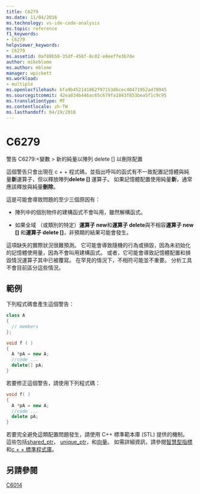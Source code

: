 ```yaml
---
title: C6279
ms.date: 11/04/2016
ms.technology: vs-ide-code-analysis
ms.topic: reference
f1_keywords:
- C6279
helpviewer_keywords:
- C6279
ms.assetid: 0af88b58-35df-456f-8c02-e8eeffe3b7de
author: mikeblome
ms.author: mblome
manager: wpickett
ms.workload:
- multiple
ms.openlocfilehash: bfa9b452141862f97153dbcec40471952ad78945
ms.sourcegitcommit: 42ea834b446ac65c679fa1043f853bea5f1c9c95
ms.translationtype: MT
ms.contentlocale: zh-TW
ms.lasthandoff: 04/19/2018
---
```

# <a name="c6279"></a>C6279
警告 C6279:\<變數 > 新的純量以陣列 delete [] 以刪除配置

 這個警告只會出現在 c + + 程式碼，並指出呼叫的函式有不一致配置記憶體與純量**新**運算子，但以釋放陣列**delete []** 運算子。 如果記憶體配置使用純量**新**，通常應該釋放與純量**刪除**。

 這是可能會導致問題的至少三個原因有：

-   陣列中的個別物件的建構函式不會叫用，雖然解構函式。

-   如果全域 （或類別的特定）**運算子 new**和**運算子 delete**與不相容**運算子 new []** 和**運算子 delete []**，非預期的結果可能會發生。

 這項缺失的實際狀況很難預測。 它可能會導致隨機的行為或損毀，因為未初始化的記憶體使用量，因為不會叫用建構函式。 或者，它可能會導致記憶體配置和損毀情況運算子其中已被覆寫。 在罕見的情況下，不相符可能並不重要。 分析工具不會目前區分這些情況。

## <a name="example"></a>範例
 下列程式碼會產生這個警告：

```cpp
class A
{
  // members
};

void f ( )
{
  A *pA = new A;
  //code ...
  delete[] pA;
}
```

 若要修正這個警告，請使用下列程式碼：

```cpp
void f( )
{
  A *pA = new A;
  //code ...
  delete pA;
}
```

 若要完全避免這類配置問題發生，請使用 C++ 標準範本庫 (STL) 提供的機制。 這些包括[shared_ptr](/cpp/standard-library/shared-ptr-class)， [unique_ptr](/cpp/standard-library/unique-ptr-class)，和[向量](/cpp/standard-library/vector)。 如需詳細資訊，請參閱[智慧型指標](/cpp/cpp/smart-pointers-modern-cpp)和[c + + 標準程式庫](/cpp/standard-library/cpp-standard-library-reference)。

## <a name="see-also"></a>另請參閱
 [C6014](../code-quality/c6014.md)